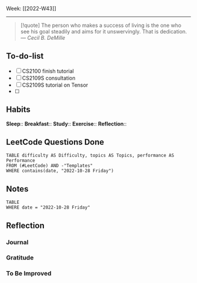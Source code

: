 Week: [[2022-W43]]
- - -
>[!quote]
> The person who makes a success of living is the one who see his goal steadily and aims for it unswervingly. That is dedication.
> — <cite>Cecil B. DeMille</cite>

## To-do-list
- [ ] CS2100 finish tutorial
- [ ] CS2109S consultation
- [ ] CS2109S tutorial on Tensor
- [ ]  

## Habits
**Sleep**:: 
**Breakfast**::
**Study**:: 
**Exercise**:: 
**Reflection**:: 

## LeetCode Questions Done
```dataview
TABLE difficulty AS Difficulty, topics AS Topics, performance AS Performance
FROM (#LeetCode) AND -"Templates"
WHERE contains(date, "2022-10-28 Friday") 
```

## Notes
```dataview
TABLE
WHERE date = "2022-10-28 Friday"
```

## Reflection
### Journal
### Gratitude
### To Be Improved
